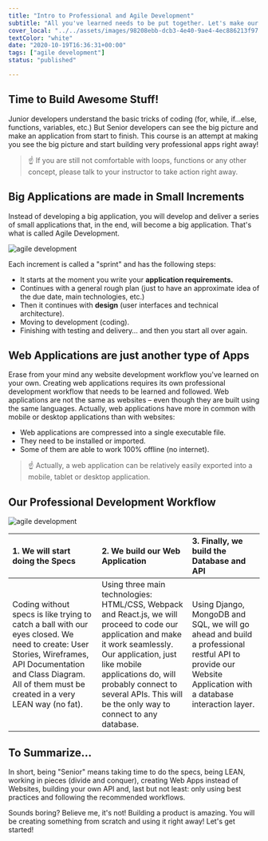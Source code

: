 ```yaml
---
title: "Intro to Professional and Agile Development"
subtitle: "All you've learned needs to be put together. Let's make our first entire professional application using the Agile Development method!"
cover_local: "../../assets/images/98208ebb-dcb3-4e40-9ae4-4ec886213f97.jpeg"
textColor: "white"
date: "2020-10-19T16:36:31+00:00"
tags: ["agile development"]
status: "published"

---
```


## Time to Build Awesome Stuff!

Junior developers understand the basic tricks of coding (for, while, if...else, functions, variables, etc.) But Senior developers can see the big picture and make an application from start to finish. This course is an attempt at making you see the big picture and start building very professional apps right away!

> ☝️ If you are still not comfortable with loops, functions or any other concept, please talk to your instructor to take action right away.

## Big Applications are made in Small Increments


Instead of developing a big application, you will develop and deliver a series of small applications that, in the end, will become a big application. That's what is called Agile Development.

![agile development](https://github.com/breatheco-de/content/blob/master/src/assets/images/7f627fe6-aa37-4450-bbff-dc4ea0ce8309.jpeg?raw=true)

Each increment is called a "sprint" and has the following steps:

+ It starts at the moment you write your **application requirements.**
+ Continues with a general rough plan (just to have an approximate idea of the due date, main technologies, etc.)
+ Then it continues with **design** (user interfaces and technical architecture).
+ Moving to development (coding).
+ Finishing with testing and delivery… and then you start all over again.


## Web Applications are just another type of Apps


Erase from your mind any website development workflow you've learned on your own. Creating web applications requires its own professional development workflow that needs to be learned and followed. Web applications are not the same as websites – even though they are built using the same languages. Actually, web applications have more in common with mobile or desktop applications than with websites:

+ Web applications are compressed into a single executable file.
+ They need to be installed or imported.
+ Some of them are able to work 100% offline (no internet).

> ☝️ Actually, a web application can be relatively easily exported into a mobile, tablet or desktop application.


## Our Professional Development Workflow


![agile development](https://github.com/breatheco-de/content/blob/master/src/assets/images/2b3ed62a-070f-4e7f-9572-34628ffb40d9.png?raw=true)

|1. We will start doing the Specs   |2. We build our Web Application   |3. Finally, we build the Database and API |
|:----------------------------------|:---------------------------------|:-----------------------------------------|
| Coding without specs is like trying to catch a ball with our eyes closed. We need to create: User Stories, Wireframes, API Documentation and Class Diagram. All of them must be created in a very LEAN way (no fat).  | Using three main technologies: HTML/CSS, Webpack and React.js, we will proceed to code our application and make it work seamlessly. Our application, just like mobile applications do, will probably connect to several APIs.  This will be the only way to connect to any database.       | Using Django, MongoDB and SQL, we will go ahead and build a professional restful API to provide our Website Application with a database interaction layer. |     

## To Summarize…


In short, being "Senior" means taking time to do the specs, being LEAN, working in pieces (divide and conquer), creating Web Apps instead of Websites, building your own API and, last but not least: only using best practices and following the recommended workflows.

Sounds boring? Believe me, it's not! Building a product is amazing. You will be creating something from scratch and using it right away! Let's get started!


